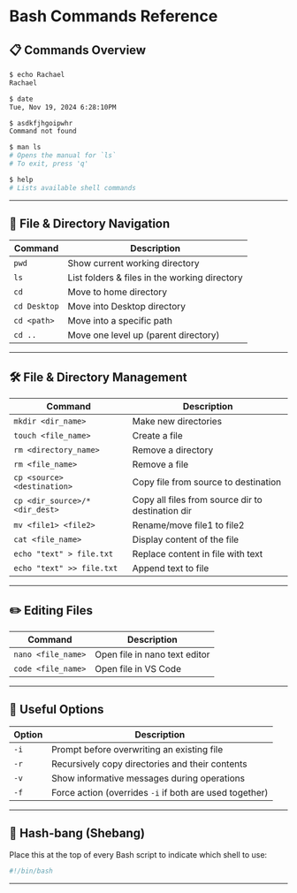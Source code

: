 # Bash Commands Reference

## 📋 Commands Overview

```bash
$ echo Rachael
Rachael

$ date
Tue, Nov 19, 2024 6:28:10PM

$ asdkfjhgoipwhr
Command not found

$ man ls
# Opens the manual for `ls`
# To exit, press 'q'

$ help
# Lists available shell commands
```

---

## 📁 File & Directory Navigation

| Command                | Description                                                |
|------------------------|------------------------------------------------------------|
| `pwd`                 | Show current working directory                             |
| `ls`                  | List folders & files in the working directory              |
| `cd`                  | Move to home directory                                     |
| `cd Desktop`          | Move into Desktop directory                                |
| `cd <path>`           | Move into a specific path                                  |
| `cd ..`               | Move one level up (parent directory)                       |

---

## 🛠 File & Directory Management

| Command                             | Description                                         |
|-------------------------------------|-----------------------------------------------------|
| `mkdir <dir_name>`                 | Make new directories                                |
| `touch <file_name>`               | Create a file                                       |
| `rm <directory_name>`             | Remove a directory                                  |
| `rm <file_name>`                  | Remove a file                                       |
| `cp <source> <destination>`       | Copy file from source to destination                |
| `cp <dir_source>/* <dir_dest>`    | Copy all files from source dir to destination dir   |
| `mv <file1> <file2>`              | Rename/move file1 to file2                          |
| `cat <file_name>`                 | Display content of the file                         |
| `echo "text" > file.txt`          | Replace content in file with text                   |
| `echo "text" >> file.txt`         | Append text to file                                 |

---

## ✏️ Editing Files

| Command            | Description                        |
|--------------------|------------------------------------|
| `nano <file_name>` | Open file in nano text editor      |
| `code <file_name>` | Open file in VS Code               |

---

## 🧰 Useful Options

| Option | Description                                               |
|--------|-----------------------------------------------------------|
| `-i`   | Prompt before overwriting an existing file                |
| `-r`   | Recursively copy directories and their contents           |
| `-v`   | Show informative messages during operations               |
| `-f`   | Force action (overrides `-i` if both are used together)   |

---

## 🔧 Hash-bang (Shebang)

Place this at the top of every Bash script to indicate which shell to use:

```bash
#!/bin/bash
```

---

